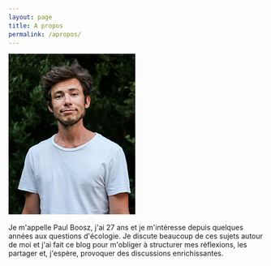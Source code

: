 ```yaml
---
layout: page
title: A propos
permalink: /apropos/
---
```


![paul](/assets/images/paul_tshirt.png)


Je m'appelle Paul Boosz, j'ai 27 ans et je m'intéresse depuis quelques années aux questions d'écologie. Je discute beaucoup de ces sujets autour de moi et j'ai fait ce blog pour m'obliger à structurer mes réflexions, les partager et, j'espère, provoquer des discussions enrichissantes.
